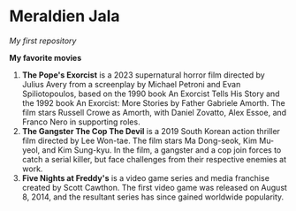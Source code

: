 # Meraldien Jala
*My first repository*

**My favorite movies**

1. **The Pope's Exorcist**
 is a 2023 supernatural horror film directed by Julius Avery from a screenplay by Michael Petroni and Evan Spiliotopoulos, based on the 1990 book An Exorcist Tells His Story and the 1992 book An Exorcist: More Stories by Father Gabriele Amorth. The film stars Russell Crowe as Amorth, with Daniel Zovatto, Alex Essoe, and Franco Nero in supporting roles.
2. **The Gangster The Cop The Devil**
is a 2019 South Korean action thriller film directed by Lee Won-tae. The film stars Ma Dong-seok, Kim Mu-yeol, and Kim Sung-kyu. In the film, a gangster and a cop join forces to catch a serial killer, but face challenges from their respective enemies at work.
3. **Five Nights at Freddy's**
is a video game series and media franchise created by Scott Cawthon. The first video game was released on August 8, 2014, and the resultant series has since gained worldwide popularity.


